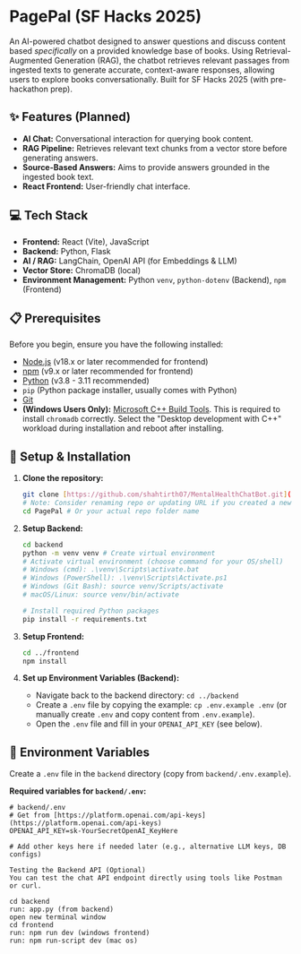 # PagePal (SF Hacks 2025)

An AI-powered chatbot designed to answer questions and discuss content based *specifically* on a provided knowledge base of books. Using Retrieval-Augmented Generation (RAG), the chatbot retrieves relevant passages from ingested texts to generate accurate, context-aware responses, allowing users to explore books conversationally. Built for SF Hacks 2025 (with pre-hackathon prep).

## ✨ Features (Planned)

* **AI Chat:** Conversational interaction for querying book content.
* **RAG Pipeline:** Retrieves relevant text chunks from a vector store before generating answers.
* **Source-Based Answers:** Aims to provide answers grounded in the ingested book text.
* **React Frontend:** User-friendly chat interface.

## 💻 Tech Stack

* **Frontend:** React (Vite), JavaScript
* **Backend:** Python, Flask
* **AI / RAG:** LangChain, OpenAI API (for Embeddings & LLM)
* **Vector Store:** ChromaDB (local)
* **Environment Management:** Python `venv`, `python-dotenv` (Backend), `npm` (Frontend)

## 📋 Prerequisites

Before you begin, ensure you have the following installed:

* [Node.js](https://nodejs.org/) (v18.x or later recommended for frontend)
* [npm](https://www.npmjs.com/) (v9.x or later recommended for frontend)
* [Python](https://www.python.org/) (v3.8 - 3.11 recommended)
* `pip` (Python package installer, usually comes with Python)
* [Git](https://git-scm.com/)
* **(Windows Users Only):** [Microsoft C++ Build Tools](https://visualstudio.microsoft.com/visual-cpp-build-tools/). This is required to install `chromadb` correctly. Select the "Desktop development with C++" workload during installation and reboot after installing.

## 🚀 Setup & Installation

1.  **Clone the repository:**
    ```bash
    git clone [https://github.com/shahtirth07/MentalHealthChatBot.git](https://www.google.com/search?q=https://github.com/shahtirth07/MentalHealthChatBot.git) 
    # Note: Consider renaming repo or updating URL if you created a new PagePal repo
    cd PagePal # Or your actual repo folder name
    ```

2.  **Setup Backend:**
    ```bash
    cd backend
    python -m venv venv # Create virtual environment
    # Activate virtual environment (choose command for your OS/shell)
    # Windows (cmd): .\venv\Scripts\activate.bat
    # Windows (PowerShell): .\venv\Scripts\Activate.ps1
    # Windows (Git Bash): source venv/Scripts/activate
    # macOS/Linux: source venv/bin/activate

    # Install required Python packages
    pip install -r requirements.txt
    ```

3.  **Setup Frontend:**
    ```bash
    cd ../frontend
    npm install
    ```

4.  **Set up Environment Variables (Backend):**
    * Navigate back to the backend directory: `cd ../backend`
    * Create a `.env` file by copying the example: `cp .env.example .env` (or manually create `.env` and copy content from `.env.example`).
    * Open the `.env` file and fill in your `OPENAI_API_KEY` (see below).

## 🔑 Environment Variables

Create a `.env` file in the `backend` directory (copy from `backend/.env.example`).

**Required variables for `backend/.env`:**

```dotenv
# backend/.env
# Get from [https://platform.openai.com/api-keys](https://platform.openai.com/api-keys)
OPENAI_API_KEY=sk-YourSecretOpenAI_KeyHere

# Add other keys here if needed later (e.g., alternative LLM keys, DB configs)

Testing the Backend API (Optional)
You can test the chat API endpoint directly using tools like Postman or curl.

cd backend
run: app.py (from backend)
open new terminal window
cd frontend
run: npm run dev (windows frontend)
run: npm run-script dev (mac os)


